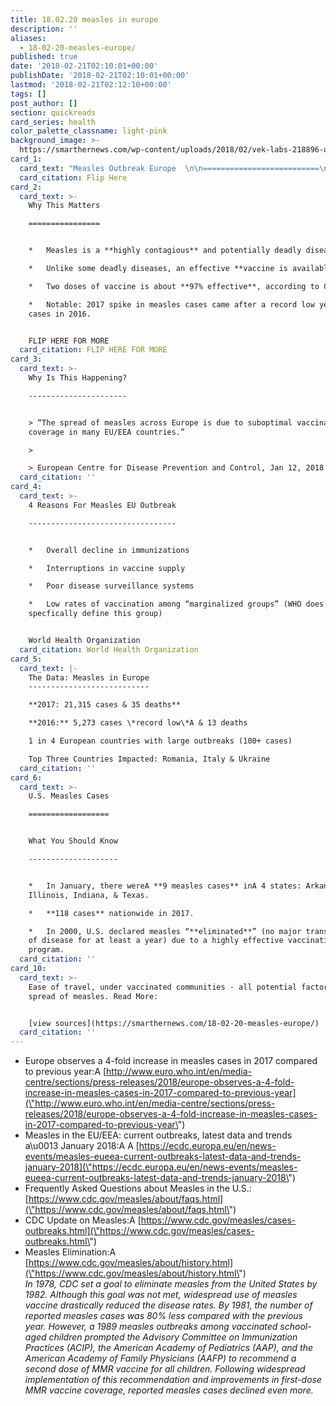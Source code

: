 ```yaml
---
title: 18.02.20 measles in europe
description: ''
aliases:
  - 18-02-20-measles-europe/
published: true
date: '2018-02-21T02:10:01+00:00'
publishDate: '2018-02-21T02:10:01+00:00'
lastmod: '2018-02-21T02:12:10+00:00'
tags: []
post_author: []
section: quickreads
card_series: health
color_palette_classname: light-pink
background_image: >-
  https://smarthernews.com/wp-content/uploads/2018/02/vek-labs-218896-unsplash-360x360.jpg
card_1:
  card_text: "Measles Outbreak Europe  \n\n==========================\n\n400% Increase In Cases\n----------------------\n\n> “…a tragedy we simply cannot accept.a\x1D\n> \n> Dr. Zsuzsanna Jakab, WHO Regional Director for Europe, Feb 19, 2018\n\nFlip Here"
  card_citation: Flip Here
card_2:
  card_text: >-
    Why This Matters

    ================


    *   Measles is a **highly contagious** and potentially deadly disease.

    *   Unlike some deadly diseases, an effective **vaccine is available**.

    *   Two doses of vaccine is about **97% effective**, according to CDC.

    *   Notable: 2017 spike in measles cases came after a record low year of
    cases in 2016.


    FLIP HERE FOR MORE
  card_citation: FLIP HERE FOR MORE
card_3:
  card_text: >-
    Why Is This Happening?

    ----------------------


    > “The spread of measles across Europe is due to suboptimal vaccination
    coverage in many EU/EEA countries.”

    > 

    > European Centre for Disease Prevention and Control, Jan 12, 2018
  card_citation: ''
card_4:
  card_text: >-
    4 Reasons For Measles EU Outbreak

    ---------------------------------


    *   Overall decline in immunizations

    *   Interruptions in vaccine supply

    *   Poor disease surveillance systems

    *   Low rates of vaccination among “marginalized groups” (WHO does not
    specfically define this group)


    World Health Organization
  card_citation: World Health Organization
card_5:
  card_text: |-
    The Data: Measles in Europe
    ---------------------------

    **2017: 21,315 cases & 35 deaths**

    **2016:** 5,273 cases \*record low\*A & 13 deaths

    1 in 4 European countries with large outbreaks (100+ cases)

    Top Three Countries Impacted: Romania, Italy & Ukraine
  card_citation: ''
card_6:
  card_text: >-
    U.S. Measles Cases

    ==================


    What You Should Know

    --------------------


    *   In January, there wereA **9 measles cases** inA 4 states: Arkansas,
    Illinois, Indiana, & Texas.

    *   **118 cases** nationwide in 2017.

    *   In 2000, U.S. declared measles “**eliminated**” (no major transmissions
    of disease for at least a year) due to a highly effective vaccination
    program.
  card_citation: ''
card_10:
  card_text: >-
    Ease of travel, under vaccinated communities - all potential factors in
    spread of measles. Read More:


    [view sources](https://smarthernews.com/18-02-20-measles-europe/)
  card_citation: ''
---
```

*   Europe observes a 4-fold increase in measles cases in 2017 compared to previous year:A [http://www.euro.who.int/en/media-centre/sections/press-releases/2018/europe-observes-a-4-fold-increase-in-measles-cases-in-2017-compared-to-previous-year](\"http://www.euro.who.int/en/media-centre/sections/press-releases/2018/europe-observes-a-4-fold-increase-in-measles-cases-in-2017-compared-to-previous-year\")
*   Measles in the EU/EEA: current outbreaks, latest data and trends a\\u0013 January 2018:A A [https://ecdc.europa.eu/en/news-events/measles-eueea-current-outbreaks-latest-data-and-trends-january-2018](\"https://ecdc.europa.eu/en/news-events/measles-eueea-current-outbreaks-latest-data-and-trends-january-2018\")
*   Frequently Asked Questions about Measles in the U.S.: [https://www.cdc.gov/measles/about/faqs.html](\"https://www.cdc.gov/measles/about/faqs.html\")
*   CDC Update on Measles:A [https://www.cdc.gov/measles/cases-outbreaks.html](\"https://www.cdc.gov/measles/cases-outbreaks.html\")
*   Measles Elimination:A [https://www.cdc.gov/measles/about/history.html](\"https://www.cdc.gov/measles/about/history.html\")  
    _In 1978, CDC set a goal to eliminate measles from the United States by 1982. Although this goal was not met, widespread use of measles vaccine drastically reduced the disease rates. By 1981, the number of reported measles cases was 80% less compared with the previous year. However, a 1989 measles outbreaks among vaccinated school-aged children prompted the Advisory Committee on Immunization Practices (ACIP), the American Academy of Pediatrics (AAP), and the American Academy of Family Physicians (AAFP) to recommend a second dose of MMR vaccine for all children. Following widespread implementation of this recommendation and improvements in first-dose MMR vaccine coverage, reported measles cases declined even more._